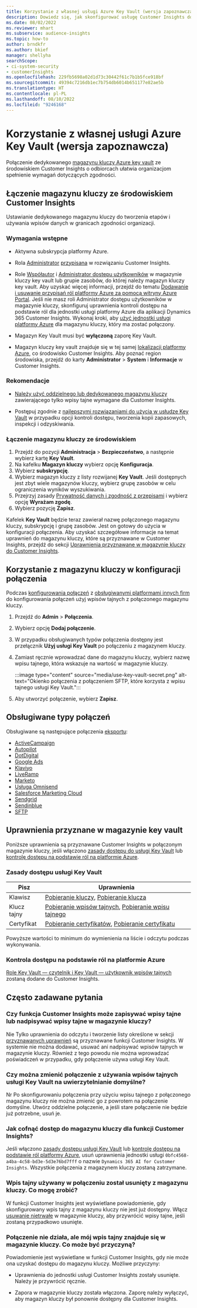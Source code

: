 ```yaml
---
title: Korzystanie z własnej usługi Azure Key Vault (wersja zapoznawcza)
description: Dowiedz się, jak skonfigurować usługę Customer Insights do używania własnego magazynu kluczy Azure Key Vault w celu zarządzania wpisami tajnymi.
ms.date: 08/02/2022
ms.reviewer: mhart
ms.subservice: audience-insights
ms.topic: how-to
author: brndkfr
ms.author: bkief
manager: shellyha
searchScope:
- ci-system-security
- customerInsights
ms.openlocfilehash: 229fb5698a02d1d73c30442f61c7b1b5fce918bf
ms.sourcegitcommit: 49394c7216db1ec7b754db6014b651177e82ae5b
ms.translationtype: HT
ms.contentlocale: pl-PL
ms.lasthandoff: 08/10/2022
ms.locfileid: "9246168"
---
```

# <a name="bring-your-own-azure-key-vault-preview"></a>Korzystanie z własnej usługi Azure Key Vault (wersja zapoznawcza)

Połączenie dedykowanego [magazynu kluczy Azure key vault](/azure/key-vault/general/basic-concepts) ze środowiskiem Customer Insights o odbiorcach ułatwia organizacjom spełnienie wymagań dotyczących zgodności.

## <a name="link-the-key-vault-to-the-customer-insights-environment"></a>Łączenie magazynu kluczy ze środowiskiem Customer Insights

Ustawianie dedykowanego magazynu kluczy do tworzenia etapów i używania wpisów danych w granicach zgodności organizacji.

### <a name="prerequisites"></a>Wymagania wstępne

- Aktywna subskrypcja platformy Azure.

- Rola [Administrator](permissions.md#admin) [przypisana](permissions.md#add-users) w rozwiązaniu Customer Insights.

- Role [Współautor](/azure/role-based-access-control/built-in-roles#contributor) i [Administrator dostępu użytkowników](/azure/role-based-access-control/built-in-roles#user-access-administrator) w magazynie kluczy key vault lub grupie zasobów, do której należy magazyn kluczy key vault. Aby uzyskać więcej informacji, przejdź do tematu [Dodawanie i usuwanie przypisań ról platformy Azure za pomocą witryny Azure Portal](/azure/role-based-access-control/role-assignments-portal). Jeśli nie masz roli Administrator dostępu użytkowników w magazynie kluczy, skonfiguruj uprawnienia kontroli dostępu na podstawie ról dla jednostki usługi platformy Azure dla aplikacji Dynamics 365 Customer Insights. Wykonaj kroki, aby [użyć jednostki usługi platformy Azure](connect-service-principal.md) dla magazynu kluczy, który ma zostać połączony.

- Magazyn Key Vault musi być **wyłączoną** zaporę Key Vault.

- Magazyn kluczy key vault znajduje się w tej samej [lokalizacji platformy Azure](https://azure.microsoft.com/global-infrastructure/geographies/#overview), co środowisko Customer Insights. Aby poznać region środowiska, przejdź do karty **Administrator** > **System** i **Informacje** w Customer Insights.

### <a name="recommendations"></a>Rekomendacje

- [Należy użyć oddzielnego lub dedykowanego magazynu kluczy](/azure/key-vault/general/best-practices#why-we-recommend-separate-key-vaults) zawierającego tylko wpisy tajne wymagane dla Customer Insights.

- Postępuj zgodnie z [najlepszymi rozwiązaniami do użycia w usłudze Key Vault](/azure/key-vault/general/best-practices#turn-on-logging) w przypadku opcji kontroli dostępu, tworzenia kopii zapasowych, inspekcji i odzyskiwania.

### <a name="link-a-key-vault-to-the-environment"></a>Łączenie magazynu kluczy ze środowiskiem

1. Przejdź do pozycji **Administracja** > **Bezpieczeństwo**, a następnie wybierz kartę **Key Vault**.
1. Na kafelku **Magazyn kluczy** wybierz opcję **Konfiguracja**.
1. Wybierz **subskrypcję**.
1. Wybierz magazyn kluczy z listy rozwijanej **Key Vault**. Jeśli dostępnych jest zbyt wiele magazynów kluczy, wybierz grupę zasobów w celu ograniczenia wyników wyszukiwania.
1. Przejrzyj zasady [Prywatność danych i zgodność z przepisami](connections.md#data-privacy-and-compliance) i wybierz opcję **Wyrażam zgodę**.
1. Wybierz pozycję **Zapisz**.

Kafelek **Key Vault** będzie teraz zawierał nazwę połączonego magazynu kluczy, subskrypcję i grupę zasobów. Jest on gotowy do użycia w konfiguracji połączenia.
Aby uzyskać szczegółowe informacje na temat uprawnień do magazynu kluczy, które są przyznawane w Customer Insights, przejdź do sekcji [Uprawnienia przyznawane w magazynie kluczy do Customer Insights](#permissions-granted-on-the-key-vault).

## <a name="use-the-key-vault-in-the-connection-setup"></a>Korzystanie z magazynu kluczy w konfiguracji połączenia

Podczas [konfigurowania połączeń](connections.md) z [obsługiwanymi platformami innych firm](#supported-connection-types) do konfigurowania połączeń użyj wpisów tajnych z połączonego magazynu kluczy.

1. Przejdź do **Admin** > **Połączenia**.
1. Wybierz opcję **Dodaj połączenie**.
1. W przypadku obsługiwanych typów połączenia dostępny jest przełącznik **Użyj usługi Key Vault** po połączeniu z magazynem kluczy.
1. Zamiast ręcznie wprowadzać dane do magazynu kluczy, wybierz nazwę wpisu tajnego, która wskazuje na wartość w magazynie kluczy.

   :::image type="content" source="media/use-key-vault-secret.png" alt-text="Okienko połączenia z połączeniem SFTP, które korzysta z wpisu tajnego usługi Key Vault.":::

1. Aby utworzyć połączenie, wybierz **Zapisz**.

## <a name="supported-connection-types"></a>Obsługiwane typy połączeń

Obsługiwane są następujące połączenia [eksportu](export-destinations.md):

* [ActiveCampaign](export-active-campaign.md)
* [Autopilot](export-autopilot.md)
* [DotDigital](export-dotdigital.md)
* [Google Ads](export-google-ads.md)
* [Klaviyo](export-klaviyo.md)
* [LiveRamp](export-liveramp.md)
* [Marketo](export-marketo.md)
* [Usługa Omnisend](export-omnisend.md)
* [Salesforce Marketing Cloud](export-salesforce.md)
* [Sendgrid](export-sendgrid.md)
* [Sendinblue](export-sendinblue.md)
* [SFTP](export-sftp.md)

## <a name="permissions-granted-on-the-key-vault"></a>Uprawnienia przyznane w magazynie key vault

Poniższe uprawnienia są przyznawane Customer Insights w połączonym magazynie kluczy, jeśli włączono [zasady dostępu do usługi Key Vault](/azure/key-vault/general/assign-access-policy?tabs=azure-portal) lub [kontrolę dostępu na podstawie ról na platformie Azure](/azure/key-vault/general/rbac-guide?tabs=azure-cli).

### <a name="key-vault-access-policy"></a>Zasady dostępu usługi Key Vault

| Pisz        | Uprawnienia          |
| ----------- | -------------------- |
| Klawisz         | [Pobieranie kluczy](/rest/api/keyvault/keys/get-keys/get-keys), [Pobieranie klucza](/rest/api/keyvault/keys/get-key/get-key)                                 |
| Klucz tajny      | [Pobieranie wpisów tajnych](/rest/api/keyvault/secrets/get-secrets/get-secrets), [Pobieranie wpisu tajnego](/rest/api/keyvault/secrets/get-secret/get-secret)                     |
| Certyfikat | [Pobieranie certyfikatów](/rest/api/keyvault/certificates/get-certificates/get-certificates), [Pobieranie certyfikatu](/rest/api/keyvault/certificates/get-certificate/get-certificate) |

Powyższe wartości to minimum do wymienienia na liście i odczytu podczas wykonywania.

### <a name="azure-role-based-access-control"></a>Kontrola dostępu na podstawie ról na platformie Azure

[Role Key Vault — czytelnik i Key Vault — użytkownik wpisów tajnych](/azure/key-vault/general/rbac-guide?tabs=azure-cli) zostaną dodane do Customer Insights.

## <a name="frequently-asked-questions"></a>Często zadawane pytania

### <a name="can-customer-insights-write-secrets-or-overwrite-secrets-into-the-key-vault"></a>Czy funkcja Customer Insights może zapisywać wpisy tajne lub nadpisywać wpisy tajne w magazynie kluczy?

Nie Tylko uprawnienia do odczytu i tworzenie listy określone w sekcji [przyznawanych uprawnień](#permissions-granted-on-the-key-vault) są przyznawane funkcji Customer Insights. W systemie nie można dodawać, usuwać ani nadpisywać wpisów tajnych w magazynie kluczy. Również z tego powodu nie można wprowadzać poświadczeń w przypadku, gdy połączenie używa usługi Key Vault.

### <a name="can-i-change-a-connection-from-using-key-vault-secrets-to-default-authentication"></a>Czy można zmienić połączenie z używania wpisów tajnych usługi Key Vault na uwierzytelnianie domyślne?

Nr Po skonfigurowaniu połączenia przy użyciu wpisu tajnego z połączonego magazynu kluczy nie można zmienić go z powrotem na połączenie domyślne. Utwórz oddzielne połączenie, a jeśli stare połączenie nie będzie już potrzebne, usuń je.

### <a name="how-can-i-revoke-access-to-a-key-vault-for-customer-insights"></a>Jak cofnąć dostęp do magazynu kluczy dla funkcji Customer Insights?

Jeśli włączono [zasady dostępu usługi Key Vault](/azure/key-vault/general/assign-access-policy?tabs=azure-portal) lub [kontrolę dostępu na podstawie ról platformy Azure](/azure/key-vault/general/rbac-guide?tabs=azure-cli), usuń uprawnienia jednostki usługi `0bfc4568-a4ba-4c58-bd3e-5d3e76bd7fff` o nazwie `Dynamics 365 AI for Customer Insights`. Wszystkie połączenia z magazynem kluczy zostaną zatrzymane.

### <a name="a-secret-thats-used-in-a-connection-got-removed-from-the-key-vault-what-can-i-do"></a>Wpis tajny używany w połączeniu został usunięty z magazynu kluczy. Co mogę zrobić?

W funkcji Customer Insights jest wyświetlane powiadomienie, gdy skonfigurowany wpis tajny z magazynu kluczy nie jest już dostępny. Włącz [usuwanie nietrwałe](/azure/key-vault/general/soft-delete-overview) w magazynie kluczy, aby przywrócić wpisy tajne, jeśli zostaną przypadkowo usunięte.

### <a name="a-connection-doesnt-work-but-my-secret-is-in-the-key-vault-what-might-be-the-cause"></a>Połączenie nie działa, ale mój wpis tajny znajduje się w magazynie kluczy. Co może być przyczyną?

Powiadomienie jest wyświetlane w funkcji Customer Insights, gdy nie może ona uzyskać dostępu do magazynu kluczy. Możliwe przyczyny:

- Uprawnienia do jednostki usługi Customer Insights zostały usunięte. Należy je przywrócić ręcznie.

- Zapora w magazynie kluczy została włączona. Zaporę należy wyłączyć, aby magazyn kluczy był ponownie dostępny dla Customer Insights.
